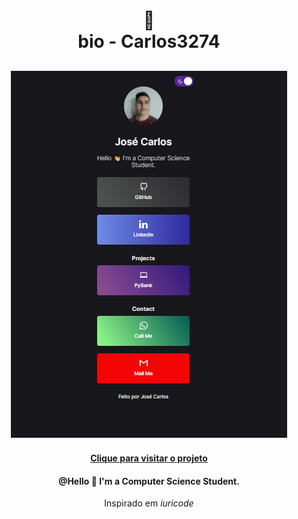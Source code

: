 <h1 align="center">
🔗<br>bio - Carlos3274
</h1>
<h2 align="center"><img  src="assets/image/resultado-final.png" alt="resultado-final"></h2>
<h4 align="center"><a href="https://bio-seven.vercel.app/">Clique para visitar o projeto</a></h4>
<h4 align="center">@Hello 👋 I'm a Computer Science Student.</h4>

<p align="center">Inspirado em <i>iuricode</i></p>
